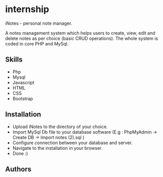 # internship
iNotes - personal note manager.

A notes management system which helps users to create,
view, edit and delete notes as per choice (basic CRUD operations).
The whole system is coded in core PHP and MySql.
## Skills
* Php
* Mysql
* Javascript
* HTML
* CSS
* Bootstrap
## Installation
* Upload iNotes to the directory of your choice.
* Import MySql Db file to your database software (E.g : PhpMyAdmin -> Create DB -> Import notes (2).sql )
* Configure connection between your database and server.
* Navigate to the installation in your browser.
* Done :)
## Authors

